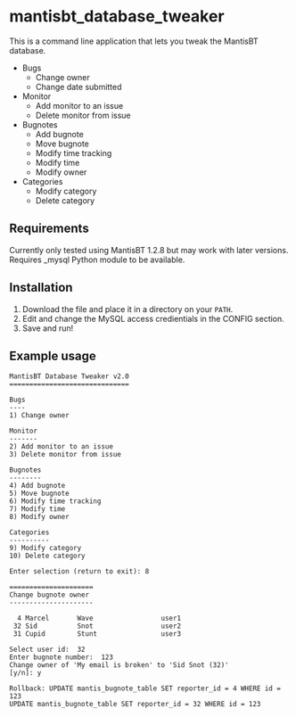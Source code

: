 # mantisbt_database_tweaker

This is a command line application that lets you tweak the MantisBT database.

- Bugs
    - Change owner
    - Change date submitted
- Monitor
    - Add monitor to an issue
    - Delete monitor from issue
- Bugnotes
    - Add bugnote
    - Move bugnote
    - Modify time tracking
    - Modify time
    - Modify owner
- Categories
    - Modify category
    - Delete category


## Requirements
Currently only tested using MantisBT 1.2.8 but may work with later versions.
Requires _mysql Python module to be available.

## Installation
1. Download the file and place it in a directory on your `PATH`.
1. Edit and change the MySQL access credientials in the CONFIG section.
1. Save and run!

## Example usage
```
MantisBT Database Tweaker v2.0
==============================

Bugs
----
1) Change owner

Monitor
-------
2) Add monitor to an issue
3) Delete monitor from issue

Bugnotes
--------
4) Add bugnote
5) Move bugnote
6) Modify time tracking
7) Modify time
8) Modify owner

Categories
----------
9) Modify category
10) Delete category

Enter selection (return to exit): 8

=====================
Change bugnote owner
---------------------

  4 Marcel       Wave                 user1
 32 Sid          Snot                 user2
 31 Cupid        Stunt                user3

Select user id:  32
Enter bugnote number:  123
Change owner of 'My email is broken' to 'Sid Snot (32)'
[y/n]: y

Rollback: UPDATE mantis_bugnote_table SET reporter_id = 4 WHERE id = 123
UPDATE mantis_bugnote_table SET reporter_id = 32 WHERE id = 123
```


